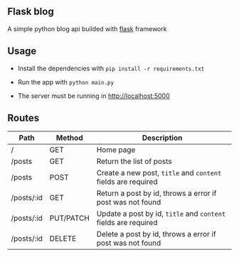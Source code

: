 ## Flask blog
A simple python blog api builded with [flask](https://flask.palletsprojects.com/en/2.0.x/) framework

## Usage

- Install the dependencies with `pip install -r requirements.txt`

- Run the app with `python main.py` 

- The server must be running in [http://localhost:5000](http://localhost:5000)

## Routes

| Path          | Method    | Description                                                       | 
| ----          | ------    | -----------                                                       |
| /             | GET       | Home page                                                         |
| /posts        | GET       | Return the list of posts                                          |
| /posts        | POST      | Create a new post, `title` and `content` fields are required       |
| /posts/:id    | GET       | Return a post by id, throws a error if post was not found         |
| /posts/:id    | PUT/PATCH | Update a post by id, `title` and `content` fields are required    |
| /posts/:id    | DELETE    | Delete a post by id, throws a error if post was not found         |